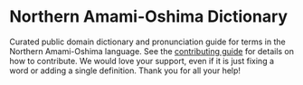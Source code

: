 
# Northern Amami-Oshima Dictionary

Curated public domain dictionary and pronunciation guide for terms in the Northern Amami-Oshima language. See the [contributing guide](https://github.com/drumworkteam/term/blob/make/.github/contributing.md) for details on how to contribute. We would love your support, even if it is just fixing a word or adding a single definition. Thank you for all your help!